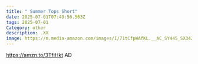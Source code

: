 ```yaml
---
title: " Summer Tops Short"
date: 2025-07-01T07:49:56.563Z
tags: 2025-07-01
Category: other
description: .XX
image: https://m.media-amazon.com/images/I/71tCfpWAfKL.__AC_SY445_SX342_QL70_FMwebp_.jpg
---
```

https://amzn.to/3TfiHkt      AD